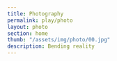 ```yaml
---
title: Photography
permalink: play/photo
layout: photo
section: home
thumb: "/assets/img/photo/00.jpg"
description: Bending reality
---
```


